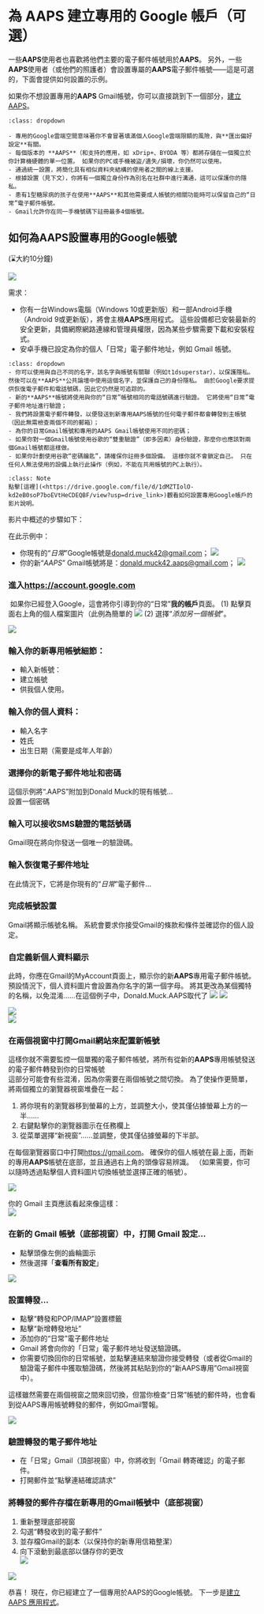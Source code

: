 # 為 AAPS 建立專用的 Google 帳戶（可選）

一些**AAPS**使用者也喜歡將他們主要的電子郵件帳號用於**AAPS**。 另外，一些**AAPS**使用者（或他們的照護者）會設置專屬的**AAPS**電子郵件帳號——這是可選的，下面會提供如何設置的示例。

如果你不想設置專用的**AAPS** Gmail帳號，你可以直接跳到下一個部分，[建立AAPS](../SettingUpAaps/BuildingAaps.md)。

```{admonition} Advantages of a dedicated Google account for AAPS
:class: dropdown

- 專用的Google雲端空間意味著你不會冒著填滿個人Google雲端限額的風險，與**匯出偏好設定**有關。
- 每個版本的 **AAPS**（和支持的應用，如 xDrip+、BYODA 等）都將存儲在一個獨立於你計算機硬體的單一位置。 如果你的PC或手機被盜/遺失/損壞，你仍然可以使用。
- 通過統一設置，將簡化具有相似資料夾結構的使用者之間的線上支援。
- 根據設置（見下文），你將有一個獨立身份作為別名在社群中進行溝通，這可以保護你的隱私。 
- 患有1型糖尿病的孩子在使用**AAPS**和其他需要成人帳號的相關功能時可以保留自己的“日常”電子郵件帳號。
- Gmail允許你在同一手機號碼下註冊最多4個帳號。
```

## 如何為AAPS設置專用的Google帳號

(⌛大約10分鐘)

![](../images/Building-the-App/building_0001.png)

需求：

* 你有一台Windows電腦（Windows 10或更新版）和一部Android手機（Android 9或更新版），將會主機**AAPS**應用程式。 這些設備都已安裝最新的安全更新，具備網際網路連線和管理員權限，因為某些步驟需要下載和安裝程式。
* 安卓手機已設定為你的個人「日常」電子郵件地址，例如 Gmail 帳號。

```{admonition} Things to consider when setting up your new account
:class: dropdown
- 你可以使用與自己不同的名字，該名字與帳號有關聯（例如t1dsuperstar），以保護隱私。 然後可以在**AAPS**公共論壇中使用這個名字，並保護自己的身份隱私。 由於Google要求提供恢復電子郵件和電話號碼，因此它仍然是可追踪的。
- 新的**AAPS**帳號將使用與你的“日常”帳號相同的電話號碼進行驗證。 它將使用“日常”電子郵件地址進行驗證；
- 我們將設置電子郵件轉發，以便發送到新專用AAPS帳號的任何電子郵件都會轉發到主帳號（因此無需檢查兩個不同的郵箱）；
- 為你的日常Gmail帳號和專用的AAPS Gmail帳號使用不同的密碼；
- 如果你對一個Gmail帳號使用谷歌的“雙重驗證”（即多因素）身份驗證，那麼你也應該對兩個Gmail帳號都這樣做。
- 如果你計劃使用谷歌“密碼鑰匙”，請確保你註冊多個設備。 這樣你就不會鎖定自己。 只在任何人無法使用的設備上執行此操作（例如，不能在共用帳號的PC上執行）。
```


```{admonition}  Video Walkthrough! 
:class: Note
點擊[這裡](<https://drive.google.com/file/d/1dMZTIolO-kd2eB0soP7boEVtHeCDEQBF/view?usp=drive_link>)觀看如何設置專用Google帳戶的影片說明。
```

 影片中概述的步驟如下：

在此示例中： 
- 你現有的“_日常_”Google帳號是<donald.muck42@gmail.com>； ![](../images/Building-the-App/building_0002.png)
- 你的新“_AAPS_” Gmail帳號將是：<donald.muck42.aaps@gmail.com>； ![](../images/Building-the-App/building_0003.png)


### 進入<https://account.google.com> 

 如果你已經登入Google，這會將你引導到你的“日常”**我的帳戶**頁面。 (1) 點擊頁面右上角的個人檔案圖片（此例為簡單的 ![](../images/Building-the-App/building_0002.png) (2) 選擇“_添加另一個帳號_”。

![](../images/Building-the-App/building_0005.png)


### 輸入你的新專用帳號細節： 

- 輸入新帳號： 
- 建立帳號
- 供我個人使用。 


### 輸入你的個人資料：
 - 輸入名字
 - 姓氏
 - 出生日期（需要是成年人年齡）

### 選擇你的新電子郵件地址和密碼

這個示例將“.AAPS”附加到Donald Muck的現有帳號…\
設置一個密碼

### 輸入可以接收SMS驗證的電話號碼

Gmail現在將向你發送一個唯一的驗證碼。

### 輸入恢復電子郵件地址

在此情況下，它將是你現有的“_日常_”電子郵件…

### 完成帳號設置

Gmail將顯示帳號名稱。 系統會要求你接受Gmail的條款和條件並確認你的個人設定。

### 自定義新個人資料顯示

此時，你應在Gmail的MyAccount頁面上，顯示你的新**AAPS**專用電子郵件帳號。 預設情況下，個人資料圖片會設置為你名字的第一個字母。 將其更改為某個獨特的名稱，以免混淆……在這個例子中，Donald.Muck.AAPS取代了 ![](../images/Building-the-App/building_0002.png) ![](../images/Building-the-App/building_0003.png)

![](../images/Building-the-App/building_0007.png)\
![](../images/Building-the-App/building_0008.png)

### 在兩個視窗中打開Gmail網站來配置新帳號

這樣你就不需要監控一個單獨的電子郵件帳號，將所有從新的**AAPS**專用帳號發送的電子郵件轉發到你的日常帳號\
這部分可能會有些混淆，因為你需要在兩個帳號之間切換。 為了使操作更簡單，將兩個獨立的瀏覽器視窗堆疊在一起：

1. 將你現有的瀏覽器移到螢幕的上方，並調整大小，使其僅佔據螢幕上方的一半……
2. 右鍵點擊你的瀏覽器圖示在任務欄上
3. 從菜單選擇“新視窗”……並調整，使其僅佔據螢幕的下半部。

在每個瀏覽器窗口中打開<https://gmail.com>。 確保你的個人帳號在最上面，而新的專用**AAPS**帳號在底部，並且通過右上角的頭像容易辨識。 （如果需要，你可以隨時透過點擊個人資料圖片切換帳號並選擇正確的帳號）。

![](../images/Building-the-App/building_0009.png)

你的 Gmail 主頁應該看起來像這樣：\
![](../images/Building-the-App/building_0010.png)

 ### 在新的 Gmail 帳號（底部視窗）中，打開 Gmail 設定…

- 點擊頭像左側的齒輪圖示
- 然後選擇「**查看所有設定**」

![](../images/Building-the-App/building_0011.png)

### 設置轉發…

- 點擊“轉發和POP/IMAP”設置標籤
- 點擊“新增轉發地址”
- 添加你的“日常”電子郵件地址
- Gmail 將會向你的「日常」電子郵件地址發送驗證碼。
- 你需要切換回你的日常帳號，並點擊連結來驗證你接受轉發（或者從Gmail的驗證電子郵件中獲取驗證碼，然後將其粘貼到你的“新AAPS專用”Gmail視窗中）。

這樣雖然需要在兩個視窗之間來回切換，但當你檢查“日常”帳號的郵件時，也會看到從AAPS專用帳號轉發的郵件，例如Gmail警報。

![](../images/Building-the-App/building_0012.png)

### 驗證轉發的電子郵件地址

- 在「日常」Gmail（頂部視窗）中，你將收到「Gmail 轉寄確認」的電子郵件。
- 打開郵件並“點擊連結確認請求”

### 將轉發的郵件存檔在新專用的Gmail帳號中（底部視窗）

<!---->

1. 重新整理底部視窗
2. 勾選“轉發收到的電子郵件”
3. 並存檔Gmail的副本（以保持你的新專用信箱整潔）
4. 向下滾動到最底部以儲存你的更改\
   ![](../images/Building-the-App/building_0013.png)

![](../images/Building-the-App/building_0014.png)

恭喜！ 現在，你已經建立了一個專用於AAPS的Google帳號。 下一步是[建立 AAPS 應用程式](../SettingUpAaps/BuildingAaps.md)。